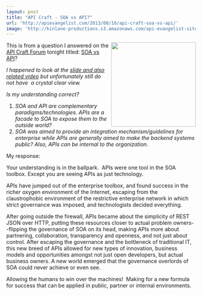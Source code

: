 ```yaml
---
layout: post
title: "API Craft - SOA vs API?"
url: 'http://apievangelist.com/2013/08/16/api-craft-soa-vs-api/'
image: 'http://kinlane-productions.s3.amazonaws.com/api-evangelist-site/blog/api-craft-logo.jpg'
---
```


[<img src="https://s3.amazonaws.com/kinlane-productions/api-evangelist/api-craft/api-craft-logo.jpg" alt="" width="225" align="right" />][1]

This is from a question I answered on the [API Craft Forum][1] tonight titled: [SOA vs API][2]?

_I happened to look at the [slide and also related video][3] but unfortunately still do not have  a crystal clear view._

_Is my understanding correct?_

  1. _SOA and API are complementary paradigms/technologies. APIs are a facade to SOA to expose them to the outside world?_
  2. _SOA was aimed to provide an integration mechanism/guidelines for enterprise while APIs are generally aimed to make the backend systems public? Also, APIs can be internal to the organization._

My response:

Your understanding is in the ballpark.  APIs were one tool in the SOA toolbox. Except you are seeing APIs as just technology.

APIs have jumped out of the enterprise toolbox, and found success in the richer oxygen environment of the Internet, escaping from the claustrophobic environment of the restrictive enterprise network in which strict governance was imposed, and technologists decided everything.

After going outside the firewall, APIs became about the simplicity of REST JSON over HTTP, putting these resources closer to actual problem owners--flipping the governance of SOA on its head, making APIs more about partnering, collaboration, transparency and openness, and not just about control. After escaping the governance and the bottleneck of traditional IT, this new breed of APIs allowed for new types of innovation, business models and opportunities amongst not just open developers, but actual business owners. A new world emerged that the governance overlords of SOA could never achieve or even see.

Allowing the humans to win over the machines!  Making for a new formula for success that can be applied in public, partner or internal environments.

   [1]: https://groups.google.com/forum/#!forum/api-craft (API Craft Forum)
   [2]: https://groups.google.com/forum/#!topic/api-craft/IgPZ5mWAsVE
   [3]: http://www.slideshare.net/apigee/apis-inside-enterprise-soa-displacement
